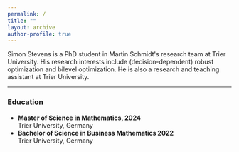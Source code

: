 ```yaml
---
permalink: /
title: ""
layout: archive
author-profile: true
---
```


Simon Stevens is a PhD student in Martin Schmidt's research team at Trier
University. His research interests include (decision-dependent) robust
optimization and bilevel optimization. He is also a research and teaching
assistant at Trier University. 

---

### Education
* **Master of Science in Mathematics, 2024**  
  Trier University, Germany
* **Bachelor of Science in Business Mathematics 2022**  
  Trier University, Germany